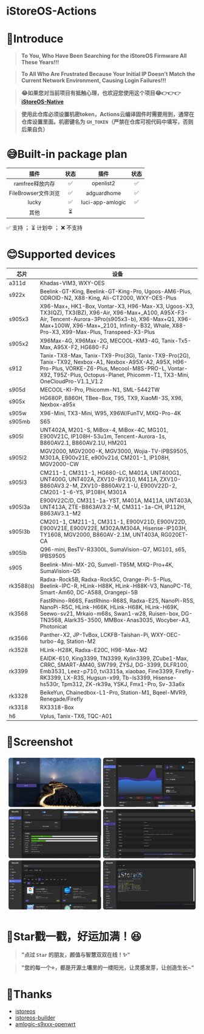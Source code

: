 # iStoreOS-Actions

# 🤔Introduce
> **To You, Who Have Been Searching for the iStoreOS Firmware All These Years!!!**

> **To All Who Are Frustrated Because Your Initial IP Doesn’t Match the Current Network Environment, Causing Login Failures!!!**

> **😂如果您对当前项目有抵触心理，也欢迎您使用这个项目😂👉👉👉[iStoreOS-Native](https://github.com/Kwonelee/iStoreOS-Native)**

> **使用此仓库必须设置机密token，Actions云编译固件时需要用到，通常在仓库设置里面。机密键名为 `GH_TOKEN`（严禁在仓库可视代码中填写，否则后果自负）**

# 😅Built-in package plan
| 插件                     | 状态 | 插件                      | 状态  |
|:------------------------:|:----:|:------------------------:|:----:|
| ramfree释放内存          | ✅   | openlist2                | ✅   |
| FileBrowser文件浏览      | ✅   | adguardhome              | ✅   |
| lucky                    | ✅   | luci-app-amlogic        | ✅   |
| 其他                     | ⏳   |                         |       |

✅ 支持 ； ⏳ 计划中 ； ❌ 不支持


# 😊Supported devices
| 芯片     | 设备 |
|----------|------|
| a311d    | Khadas-VIM3, WXY-OES |
| s922x    | Beelink-GT-King, Beelink-GT-King-Pro, Ugoos-AM6-Plus, ODROID-N2, X88-King, Ali-CT2000, WXY-OES-Plus |
| s905x3   | X96-Max+, HK1-Box, Vontar-X3, H96-Max-X3, Ugoos-X3, TX3(QZ), TX3(BZ), X96-Air, X96-Max+_A100, A95X-F3-Air, Tencent-Aurora-3Pro(s905x3-b), X96-Max+Q1, X96-Max+100W, X96-Max+_2101, Infinity-B32, Whale, X88-Pro-X3, X99-Max-Plus, Transpeed-X3-Plus |
| s905x2   | X96Max-4G, X96Max-2G, MECOOL-KM3-4G, Tanix-Tx5-Max, A95X-F2, HG680-FJ |
| s912     | Tanix-TX8-Max, Tanix-TX9-Pro(3G), Tanix-TX9-Pro(2G), Tanix-TX92, Nexbox-A1, Nexbox-A95X-A2, A95X, H96-Pro-Plus, VORKE-Z6-Plus, Mecool-M8S-PRO-L, Vontar-X92, T95Z-Plus, Octopus-Planet, Phicomm-T1, TX3-Mini, OneCloudPro-V1.1_V1.2 |
| s905d    | MECOOL-KI-Pro, Phicomm-N1, SML-5442TW |
| s905x    | HG680P, B860H, TBee-Box, T95, TX9, XiaoMI-3S, X96, Nexbox-a95x |
| s905w    | X96-Mini, TX3-Mini, W95, X96W/FunTV, MXQ-Pro-4K |
| s905mb   | S65 |
| s905l    | UNT402A, M201-S, MiBox-4, MiBox-4C, MG101, E900V21C, IP108H-53u1m, Tencent-Aurora-1s, B860AV2.1, B860AV2.1U, HM201 |
| s905l2   | MGV2000, MGV2000-K, MGV3000, Wojia-TV-IPBS9505, M301A, E900v21E, e900v21d, CM201-1, IP108H, MGV2000-CW |
| s905l3   | CM211-1, CM311-1, HG680-LC, M401A, UNT400G1, UNT400G, UNT402A, ZXV10-BV310, M411A, ZXV10-B860AV3.2-M, ZXV10-B860AV2.1-U, E900V22D-2, CM201-1-6-YS, IP108H, M301A |
| s905l3a  | E900V22C/D, CM311-1a-YST, M401A, M411A, UNT403A, UNT413A, ZTE-B863AV3.2-M, CM311-1a-CH, IP112H, B863AV3.1-M2 |
| s905l3b  | CM201-1, CM211-1, CM311-1, E900V21D, E900V22D, E900V21E, E900V22E, M302A/M304A, Hisense-IP103H, TY1608, MGV2000, B860AV-2.1M, UNT403A, RG020ET-CA |
| s905lb   | Q96-mini, BesTV-R3300L, SumaVision-Q7, MG101, s65, IPBS9505 |
| s905     | Beelink-Mini-MX-2G, Sunvell-T95M, MXQ-Pro+4K, SumaVision-Q5 |
| rk3588(s)| Radxa-Rock5B, Radxa-Rock5C, Orange-Pi-5-Plus, Beelink-IPC-R, HLink-H88K, HLink-H88K-V3, NanoPC-T6, Smart-Am60, DC-A588, Orangepi-5B |
| rk3568   | FastRhino-R66S, FastRhino-R68S, Radxa-E25, NanoPi-R5S, NanoPi-R5C, HLink-H66K, HLink-H68K, HLink-H69K, Seewo-sv21, Mrkaio-m68s, Swan1-w28, Ruisen-box, DG-TN3568, Alark35-3500, MMBox-Anas3035, Wocyber-A3, Photonicat |
| rk3566   | Panther-X2, JP-TvBox, LCKFB-Taishan-Pi, WXY-OEC-turbo-4g, Station-M2 |
| rk3528   | HLink-H28K, Radxa-E20C, H96-Max-M2 |
| rk3399   | EAIDK-610, King3399, TN3399, Kylin3399, ZCube1-Max, CRRC, SMART-AM40, SW799, ZYSJ, DG-3399, DLFR100, Emb3531, Leez-p710, tvi3315a, xiaobao, Fine3399, Firefly-RK3399, LX-R3S, Hugsun-x99, Tb-ls3399, Hisense-hs530r, Tpm312, ZK-rk39a, YSKJ, Fmx1-Pro, Sv-33a6x |
| rk3328   | BeikeYun, Chainedbox-L1-Pro, Station-M1, Bqeel-MVR9, Renegade/Firefly |
| rk3318   | RX3318-Box |
| h6       | Vplus, Tanix-TX6, TQC-A01 |

# 🤗Screenshot
![screenshots](./files/screenshot/screenshot1.png)

# 🌟Star戳一戳，好运加满！😆
> **"点过 `Star` 的朋友，颜值与智慧双双在线！✨"**

> **"您的每一个⭐️，都是开源土壤里的一缕阳光，让灵感发芽，让创造生长~"**

# 🙏Thanks
- [istoreos](https://github.com/istoreos/istoreos)
- [istoreos-builder](https://github.com/wukongdaily/istoreos-builder)
- [amlogic-s9xxx-openwrt](https://github.com/ophub/amlogic-s9xxx-openwrt)
